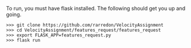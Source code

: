To run, you must have flask installed. The following should get you up and going.

```
>>> git clone https://github.com/rarredon/VelocityAssignment
>>> cd VelocityAssignment/features_request/features_request
>>> export FLASK_APP=features_request.py
>>> flask run
```
